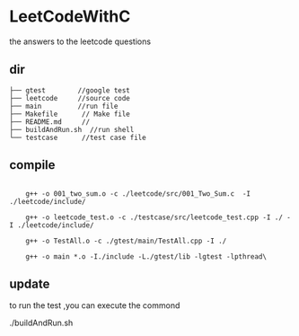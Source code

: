 # LeetCodeWithC
the answers to the leetcode questions

## dir 
```
├── gtest        //google test
├── leetcode     //source code
├── main         //run file
├── Makefile      // Make file 
├── README.md     //
├── buildAndRun.sh  //run shell
└── testcase      //test case file
```

## compile

```
  
    g++ -o 001_two_sum.o -c ./leetcode/src/001_Two_Sum.c  -I ./leetcode/include/

    g++ -o leetcode_test.o -c ./testcase/src/leetcode_test.cpp -I ./ -I ./leetcode/include/

    g++ -o TestAll.o -c ./gtest/main/TestAll.cpp -I ./

    g++ -o main *.o -I./include -L./gtest/lib -lgtest -lpthread\

```



## update

to run the test ,you can execute the commond 

./buildAndRun.sh 
